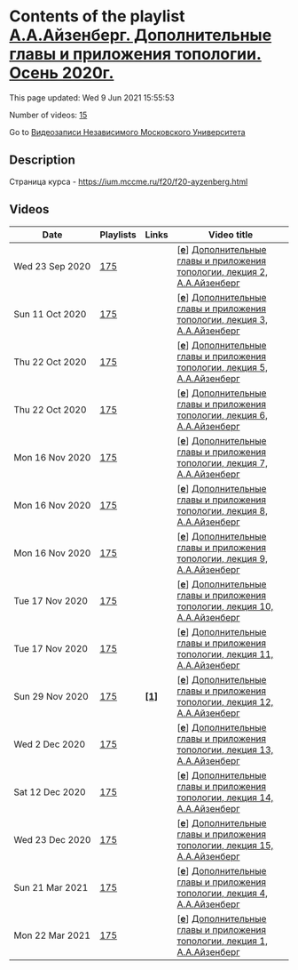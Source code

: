 # Contents of the playlist [А.А.Айзенберг. Дополнительные главы и приложения топологии. Осень 2020г.](https://www.youtube.com/playlist?list=PLp9ABVh6_x4HsKghoQdwMc6_gYPcr55mj)

This page updated: Wed 9 Jun 2021 15:55:53

Number of videos: [15](#videos)

Go to [Видеозаписи Независимого Московского Университета](../README.md)

## Description

Страница курса - <https://ium.mccme.ru/f20/f20-ayzenberg.html>

## Videos

|Date|Playlists|Links|Video title|
|---|---|---|---|
| Wed&nbsp;23&nbsp;Sep&nbsp;2020 | [175](../playlists/175 "А.А.Айзенберг. Дополнительные главы и приложения топологии. Осень 2020г.") |  | [[**e**](https://studio.youtube.com/video/6l6kPEhYulM/edit "Edit")] [Дополнительные главы и приложения топологии, лекция 2, А.А.Айзенберг](https://www.youtube.com/watch?v=6l6kPEhYulM&list=PLp9ABVh6_x4HsKghoQdwMc6_gYPcr55mj) |
| Sun&nbsp;11&nbsp;Oct&nbsp;2020 | [175](../playlists/175 "А.А.Айзенберг. Дополнительные главы и приложения топологии. Осень 2020г.") |  | [[**e**](https://studio.youtube.com/video/ORbxv0v75ls/edit "Edit")] [Дополнительные главы и приложения топологии, лекция 3, А.А.Айзенберг](https://www.youtube.com/watch?v=ORbxv0v75ls&list=PLp9ABVh6_x4HsKghoQdwMc6_gYPcr55mj) |
| Thu&nbsp;22&nbsp;Oct&nbsp;2020 | [175](../playlists/175 "А.А.Айзенберг. Дополнительные главы и приложения топологии. Осень 2020г.") |  | [[**e**](https://studio.youtube.com/video/50LWV9wHzJ8/edit "Edit")] [Дополнительные главы и приложения топологии, лекция 5, А.А.Айзенберг](https://www.youtube.com/watch?v=50LWV9wHzJ8&list=PLp9ABVh6_x4HsKghoQdwMc6_gYPcr55mj) |
| Thu&nbsp;22&nbsp;Oct&nbsp;2020 | [175](../playlists/175 "А.А.Айзенберг. Дополнительные главы и приложения топологии. Осень 2020г.") |  | [[**e**](https://studio.youtube.com/video/-PJ5K038DsU/edit "Edit")] [Дополнительные главы и приложения топологии, лекция 6, А.А.Айзенберг](https://www.youtube.com/watch?v=-PJ5K038DsU&list=PLp9ABVh6_x4HsKghoQdwMc6_gYPcr55mj) |
| Mon&nbsp;16&nbsp;Nov&nbsp;2020 | [175](../playlists/175 "А.А.Айзенберг. Дополнительные главы и приложения топологии. Осень 2020г.") |  | [[**e**](https://studio.youtube.com/video/0iE3VW-0uOY/edit "Edit")] [Дополнительные главы и приложения топологии, лекция 7, А.А.Айзенберг](https://www.youtube.com/watch?v=0iE3VW-0uOY&list=PLp9ABVh6_x4HsKghoQdwMc6_gYPcr55mj) |
| Mon&nbsp;16&nbsp;Nov&nbsp;2020 | [175](../playlists/175 "А.А.Айзенберг. Дополнительные главы и приложения топологии. Осень 2020г.") |  | [[**e**](https://studio.youtube.com/video/MeEC8ZCXaBk/edit "Edit")] [Дополнительные главы и приложения топологии, лекция 8, А.А.Айзенберг](https://www.youtube.com/watch?v=MeEC8ZCXaBk&list=PLp9ABVh6_x4HsKghoQdwMc6_gYPcr55mj) |
| Mon&nbsp;16&nbsp;Nov&nbsp;2020 | [175](../playlists/175 "А.А.Айзенберг. Дополнительные главы и приложения топологии. Осень 2020г.") |  | [[**e**](https://studio.youtube.com/video/iD3yXpM6UtM/edit "Edit")] [Дополнительные главы и приложения топологии, лекция 9, А.А.Айзенберг](https://www.youtube.com/watch?v=iD3yXpM6UtM&list=PLp9ABVh6_x4HsKghoQdwMc6_gYPcr55mj) |
| Tue&nbsp;17&nbsp;Nov&nbsp;2020 | [175](../playlists/175 "А.А.Айзенберг. Дополнительные главы и приложения топологии. Осень 2020г.") |  | [[**e**](https://studio.youtube.com/video/Dtt99b23TfU/edit "Edit")] [Дополнительные главы и приложения топологии, лекция 10, А.А.Айзенберг](https://www.youtube.com/watch?v=Dtt99b23TfU&list=PLp9ABVh6_x4HsKghoQdwMc6_gYPcr55mj) |
| Tue&nbsp;17&nbsp;Nov&nbsp;2020 | [175](../playlists/175 "А.А.Айзенберг. Дополнительные главы и приложения топологии. Осень 2020г.") |  | [[**e**](https://studio.youtube.com/video/obpAYR6jHF0/edit "Edit")] [Дополнительные главы и приложения топологии, лекция 11, А.А.Айзенберг](https://www.youtube.com/watch?v=obpAYR6jHF0&list=PLp9ABVh6_x4HsKghoQdwMc6_gYPcr55mj) |
| Sun&nbsp;29&nbsp;Nov&nbsp;2020 | [175](../playlists/175 "А.А.Айзенберг. Дополнительные главы и приложения топологии. Осень 2020г.") | [**[1]**](https://ium.mccme.ru/f20/f20-ayzenberg.html) | [[**e**](https://studio.youtube.com/video/J-PM_8BIZDM/edit "Edit")] [Дополнительные главы и приложения топологии, лекция 12, А.А.Айзенберг](https://www.youtube.com/watch?v=J-PM_8BIZDM&list=PLp9ABVh6_x4HsKghoQdwMc6_gYPcr55mj "https://ium.mccme.ru/f20/f20-ayzenberg.html") |
| Wed&nbsp;2&nbsp;Dec&nbsp;2020 | [175](../playlists/175 "А.А.Айзенберг. Дополнительные главы и приложения топологии. Осень 2020г.") |  | [[**e**](https://studio.youtube.com/video/Qli1gywCrXY/edit "Edit")] [Дополнительные главы и приложения топологии, лекция 13, А.А.Айзенберг](https://www.youtube.com/watch?v=Qli1gywCrXY&list=PLp9ABVh6_x4HsKghoQdwMc6_gYPcr55mj) |
| Sat&nbsp;12&nbsp;Dec&nbsp;2020 | [175](../playlists/175 "А.А.Айзенберг. Дополнительные главы и приложения топологии. Осень 2020г.") |  | [[**e**](https://studio.youtube.com/video/drqBdOIjPkM/edit "Edit")] [Дополнительные главы и приложения топологии, лекция 14, А.А.Айзенберг](https://www.youtube.com/watch?v=drqBdOIjPkM&list=PLp9ABVh6_x4HsKghoQdwMc6_gYPcr55mj) |
| Wed&nbsp;23&nbsp;Dec&nbsp;2020 | [175](../playlists/175 "А.А.Айзенберг. Дополнительные главы и приложения топологии. Осень 2020г.") |  | [[**e**](https://studio.youtube.com/video/nReXRNbEEKg/edit "Edit")] [Дополнительные главы и приложения топологии, лекция 15, А.А.Айзенберг](https://www.youtube.com/watch?v=nReXRNbEEKg&list=PLp9ABVh6_x4HsKghoQdwMc6_gYPcr55mj) |
| Sun&nbsp;21&nbsp;Mar&nbsp;2021 | [175](../playlists/175 "А.А.Айзенберг. Дополнительные главы и приложения топологии. Осень 2020г.") |  | [[**e**](https://studio.youtube.com/video/6rarZ1g1cxg/edit "Edit")] [Дополнительные главы и приложения топологии, лекция 4, А.А.Айзенберг](https://www.youtube.com/watch?v=6rarZ1g1cxg&list=PLp9ABVh6_x4HsKghoQdwMc6_gYPcr55mj) |
| Mon&nbsp;22&nbsp;Mar&nbsp;2021 | [175](../playlists/175 "А.А.Айзенберг. Дополнительные главы и приложения топологии. Осень 2020г.") |  | [[**e**](https://studio.youtube.com/video/Qy55NCpt6EM/edit "Edit")] [Дополнительные главы и приложения топологии, лекция 1, А.А.Айзенберг](https://www.youtube.com/watch?v=Qy55NCpt6EM&list=PLp9ABVh6_x4HsKghoQdwMc6_gYPcr55mj) |
